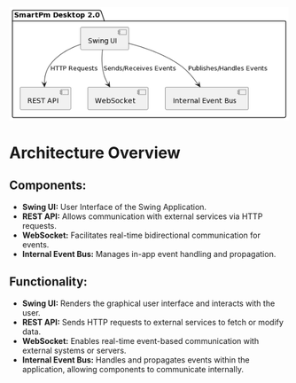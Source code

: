 ![img_1.png](img_1.png)

# Architecture Overview

## Components:

- **Swing UI:** User Interface of the Swing Application.
- **REST API:** Allows communication with external services via HTTP requests.
- **WebSocket:** Facilitates real-time bidirectional communication for events.
- **Internal Event Bus:** Manages in-app event handling and propagation.

## Functionality:

- **Swing UI:** Renders the graphical user interface and interacts with the user.
- **REST API:** Sends HTTP requests to external services to fetch or modify data.
- **WebSocket:** Enables real-time event-based communication with external systems or servers.
- **Internal Event Bus:** Handles and propagates events within the application, allowing components to communicate
  internally.


